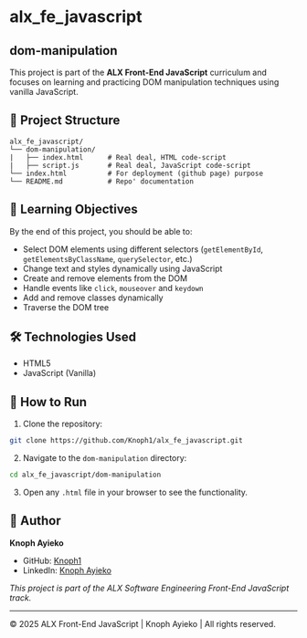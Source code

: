 # alx_fe_javascript

## dom-manipulation

This project is part of the **ALX Front-End JavaScript** curriculum and focuses on learning and practicing DOM manipulation techniques using vanilla JavaScript.

## 📁 Project Structure

```
alx_fe_javascript/
└── dom-manipulation/
|   ├── index.html      # Real deal, HTML code-script
|   ├── script.js       # Real deal, JavaScript code-script
└── index.html          # For deployment (github page) purpose
└── README.md           # Repo' documentation
```

## 📜 Learning Objectives

By the end of this project, you should be able to:

- Select DOM elements using different selectors (`getElementById`, `getElementsByClassName`, `querySelector`, etc.)
- Change text and styles dynamically using JavaScript
- Create and remove elements from the DOM
- Handle events like `click`, `mouseover` and `keydown`
- Add and remove classes dynamically
- Traverse the DOM tree

## 🛠️ Technologies Used

- HTML5
- JavaScript (Vanilla)

## 🚀 How to Run

1. Clone the repository:
```bash
git clone https://github.com/Knoph1/alx_fe_javascript.git
```

2. Navigate to the `dom-manipulation` directory:
```bash
cd alx_fe_javascript/dom-manipulation
```

3. Open any `.html` file in your browser to see the functionality.

## 📌 Author

**Knoph Ayieko**
- GitHub: [Knoph1](https://github.com/Knoph1/alx_fe_javascript.git)
- LinkedIn: [Knoph Ayieko](https://www.linkedin.com/in/knoph-ayieko)

_This project is part of the ALX Software Engineering Front-End JavaScript track._


---

<p>&copy; 2025 ALX Front-End JavaScript | Knoph Ayieko | All rights reserved.</p>

